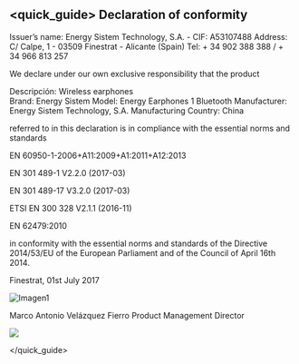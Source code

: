 ## <quick_guide> Declaration of conformity

Issuer’s name: Energy Sistem Technology, S.A. - CIF: A53107488
Address: C/ Calpe, 1 - 03509 Finestrat - Alicante (Spain)
Tel: + 34 902 388 388 / + 34 966 813 257

We declare under our own exclusive responsibility that the product

Descripción: Wireless earphones <br/>
Brand: Energy Sistem
Model: Energy Earphones 1 Bluetooth 
Manufacturer: Energy Sistem Technology, S.A. 
Manufacturing Country: China

referred to in this declaration is in compliance with the essential norms and standards

EN 60950-1-2006+A11:2009+A1:2011+A12:2013

EN 301 489-1 V2.2.0 (2017-03)

EN 301 489-17 V3.2.0 (2017-03)

ETSI EN 300 328 V2.1.1 (2016-11)

EN 62479:2010 

in conformity with the essential norms and standards of the Directive 2014/53/EU of the European Parliament and of the Council of April 16th 2014.

Finestrat, 01st July 2017

![Imagen1](http://static.energysistem.com/images/manuals/42833/5915cdf54910a.jpg)

Marco Antonio Velázquez Fierro
Product Management Director

![](http://static.energysistem.com/images/manuals/39052/54887c2a4f567.jpg)

</quick_guide>

